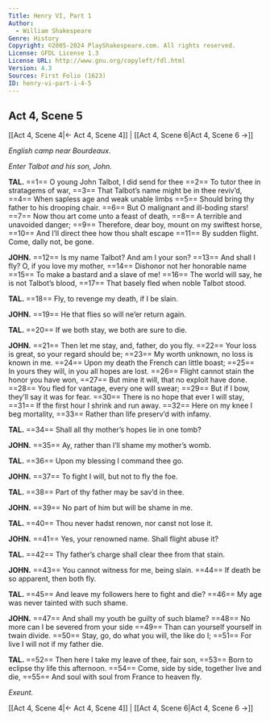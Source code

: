 ```yaml
---
Title: Henry VI, Part 1
Author: 
  - William Shakespeare
Genre: History
Copyright: ©2005-2024 PlayShakespeare.com. All rights reserved.
License: GFDL License 1.3
License URL: http://www.gnu.org/copyleft/fdl.html
Version: 4.3
Sources: First Folio (1623)
ID: henry-vi-part-i-4-5
---
```


## Act 4, Scene 5
[[Act 4, Scene 4|← Act 4, Scene 4]] | [[Act 4, Scene 6|Act 4, Scene 6 →]]

*English camp near Bourdeaux.*

*Enter Talbot and his son, John.*

**TAL.**
==1== O young John Talbot, I did send for thee
==2== To tutor thee in stratagems of war,
==3== That Talbot’s name might be in thee reviv’d,
==4== When sapless age and weak unable limbs
==5== Should bring thy father to his drooping chair.
==6== But O malignant and ill-boding stars!
==7== Now thou art come unto a feast of death,
==8== A terrible and unavoided danger;
==9== Therefore, dear boy, mount on my swiftest horse,
==10== And I’ll direct thee how thou shalt escape
==11== By sudden flight. Come, dally not, be gone.

**JOHN.**
==12== Is my name Talbot? And am I your son?
==13== And shall I fly? O, if you love my mother,
==14== Dishonor not her honorable name
==15== To make a bastard and a slave of me!
==16== The world will say, he is not Talbot’s blood,
==17== That basely fled when noble Talbot stood.

**TAL.**
==18== Fly, to revenge my death, if I be slain.

**JOHN.**
==19== He that flies so will ne’er return again.

**TAL.**
==20== If we both stay, we both are sure to die.

**JOHN.**
==21== Then let me stay, and, father, do you fly.
==22== Your loss is great, so your regard should be;
==23== My worth unknown, no loss is known in me.
==24== Upon my death the French can little boast;
==25== In yours they will, in you all hopes are lost.
==26== Flight cannot stain the honor you have won,
==27== But mine it will, that no exploit have done.
==28== You fled for vantage, every one will swear;
==29== But if I bow, they’ll say it was for fear.
==30== There is no hope that ever I will stay,
==31== If the first hour I shrink and run away.
==32== Here on my knee I beg mortality,
==33== Rather than life preserv’d with infamy.

**TAL.**
==34== Shall all thy mother’s hopes lie in one tomb?

**JOHN.**
==35== Ay, rather than I’ll shame my mother’s womb.

**TAL.**
==36== Upon my blessing I command thee go.

**JOHN.**
==37== To fight I will, but not to fly the foe.

**TAL.**
==38== Part of thy father may be sav’d in thee.

**JOHN.**
==39== No part of him but will be shame in me.

**TAL.**
==40== Thou never hadst renown, nor canst not lose it.

**JOHN.**
==41== Yes, your renowned name. Shall flight abuse it?

**TAL.**
==42== Thy father’s charge shall clear thee from that stain.

**JOHN.**
==43== You cannot witness for me, being slain.
==44== If death be so apparent, then both fly.

**TAL.**
==45== And leave my followers here to fight and die?
==46== My age was never tainted with such shame.

**JOHN.**
==47== And shall my youth be guilty of such blame?
==48== No more can I be severed from your side
==49== Than can yourself yourself in twain divide.
==50== Stay, go, do what you will, the like do I;
==51== For live I will not if my father die.

**TAL.**
==52== Then here I take my leave of thee, fair son,
==53== Born to eclipse thy life this afternoon.
==54== Come, side by side, together live and die,
==55== And soul with soul from France to heaven fly.

*Exeunt.*

[[Act 4, Scene 4|← Act 4, Scene 4]] | [[Act 4, Scene 6|Act 4, Scene 6 →]]